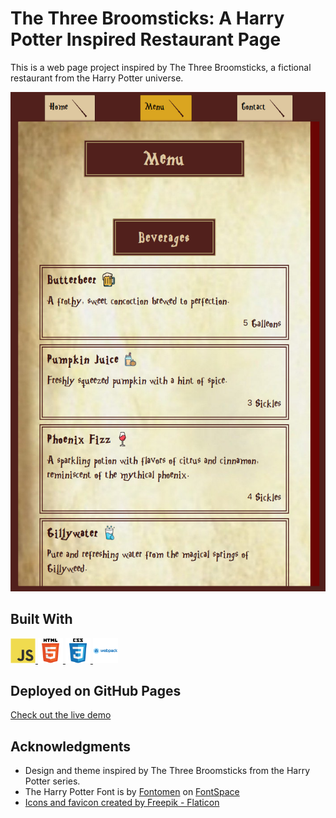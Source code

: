 # The Three Broomsticks: A Harry Potter Inspired Restaurant Page

This is a web page project inspired by The Three Broomsticks, a fictional restaurant from the Harry Potter universe.

![Menu](src/assets/images/screenshot.png)

## Built With
<p>
   <!-- js -->
 <a 
    href="https://www.javascript.com/" 
    target="_blank" rel="noreferrer"> 
    <img
        src="https://raw.githubusercontent.com/devicons/devicon/master/icons/javascript/javascript-original.svg"
        alt="javascript" width="40" height="40"
    /> 
 </a>
 <!-- html -->
 <a 
    href="https://www.html.com/" 
    target="_blank" rel="noreferrer"> 
    <img
        src="https://raw.githubusercontent.com/devicons/devicon/master/icons/html5/html5-original-wordmark.svg"
        alt="html" width="40" height="40"
    /> 
 </a> 
 <!-- css -->
 <a 
    href="https://www.w3schools.com/css/" 
    target="_blank" rel="noreferrer"> 
    <img
        src="https://raw.githubusercontent.com/devicons/devicon/master/icons/css3/css3-original-wordmark.svg"
        alt="css" width="40" height="40"
    /> 
 </a>
 <!-- Webpack -->
 <a 
    href="https://webpack.js.org/" 
    target="_blank" rel="noreferrer"> 
    <img
        src="https://raw.githubusercontent.com/devicons/devicon/6910f0503efdd315c8f9b858234310c06e04d9c0/icons/webpack/webpack-original-wordmark.svg"
        alt="webpack" width="40" height="40"
    /> 
 </a>
</p>

## Deployed on GitHub Pages
[Check out the live demo](https://maddily.github.io/restaurant-page/)


## Acknowledgments

* Design and theme inspired by The Three Broomsticks from the Harry Potter series.
* The Harry Potter Font is by <a href="https://www.fontspace.com/fontomen">Fontomen</a> on <a href="https://www.fontspace.com/">FontSpace</a>
* <a href="https://www.flaticon.com/free-icons/dish" title="dish icons">Icons and favicon created by Freepik - Flaticon</a>
